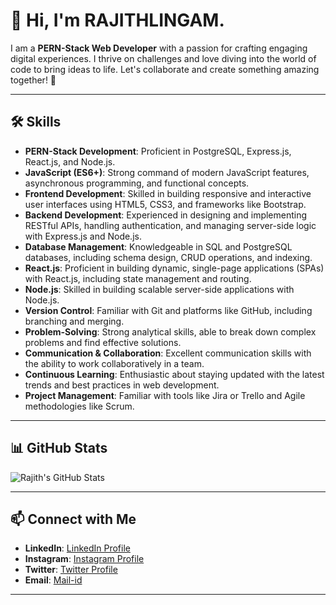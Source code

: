 # 👋 Hi, I'm RAJITHLINGAM.

I am a **PERN-Stack Web Developer** with a passion for crafting engaging digital experiences. I thrive on challenges and love diving into the world of code to bring ideas to life. Let's collaborate and create something amazing together! 🚀

---

## 🛠️ Skills

- **PERN-Stack Development**: Proficient in PostgreSQL, Express.js, React.js, and Node.js.
- **JavaScript (ES6+)**: Strong command of modern JavaScript features, asynchronous programming, and functional concepts.
- **Frontend Development**: Skilled in building responsive and interactive user interfaces using HTML5, CSS3, and frameworks like Bootstrap.
- **Backend Development**: Experienced in designing and implementing RESTful APIs, handling authentication, and managing server-side logic with Express.js and Node.js.
- **Database Management**: Knowledgeable in SQL and PostgreSQL databases, including schema design, CRUD operations, and indexing.
- **React.js**: Proficient in building dynamic, single-page applications (SPAs) with React.js, including state management and routing.
- **Node.js**: Skilled in building scalable server-side applications with Node.js.
- **Version Control**: Familiar with Git and platforms like GitHub, including branching and merging.
- **Problem-Solving**: Strong analytical skills, able to break down complex problems and find effective solutions.
- **Communication & Collaboration**: Excellent communication skills with the ability to work collaboratively in a team.
- **Continuous Learning**: Enthusiastic about staying updated with the latest trends and best practices in web development.
- **Project Management**: Familiar with tools like Jira or Trello and Agile methodologies like Scrum.

---

## 📊 GitHub Stats

![Rajith's GitHub Stats](https://github-readme-stats.vercel.app/api?username=rajithlingam&show_icons=true&theme=radical)

---

## 📫 Connect with Me

- **LinkedIn**: [LinkedIn Profile](https://www.linkedin.com/in/rajithlingam-v-320909240)
- **Instagram**: [Instagram Profile](https://www.instagram.com/rajithlingam_)
- **Twitter**: [Twitter Profile](https://twitter.com/LingamRajith)
- **Email**: [Mail-id](mailto:vrajithlingam@gmail.com)

---
